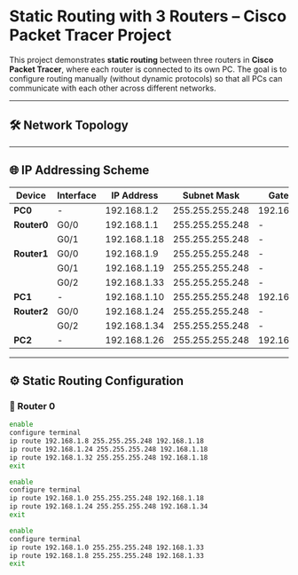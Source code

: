 # Static Routing with 3 Routers – Cisco Packet Tracer Project

This project demonstrates **static routing** between three routers in **Cisco Packet Tracer**, where each router is connected to its own PC. The goal is to configure routing manually (without dynamic protocols) so that all PCs can communicate with each other across different networks.

---

## 🛠️ Network Topology


---

## 🌐 IP Addressing Scheme

| Device         | Interface      | IP Address       | Subnet Mask         | Gateway         |
|----------------|----------------|------------------|----------------------|------------------|
| **PC0**        | -              | 192.168.1.2      | 255.255.255.248      | 192.168.1.1      |
| **Router0**    | G0/0           | 192.168.1.1      | 255.255.255.248      | -                |
|                | G0/1           | 192.168.1.18     | 255.255.255.248      | -                |
| **Router1**    | G0/0           | 192.168.1.9      | 255.255.255.248      | -                |
|                | G0/1           | 192.168.1.19     | 255.255.255.248      | -                |
|                | G0/2           | 192.168.1.33     | 255.255.255.248      | -                |
| **PC1**        | -              | 192.168.1.10     | 255.255.255.248      | 192.168.1.9      |
| **Router2**    | G0/0           | 192.168.1.24     | 255.255.255.248      | -                |
|                | G0/2           | 192.168.1.34     | 255.255.255.248      | -                |
| **PC2**        | -              | 192.168.1.26     | 255.255.255.248      | 192.168.1.24     |

---

## ⚙️ Static Routing Configuration

### 🔸 Router 0

```bash
enable
configure terminal
ip route 192.168.1.8 255.255.255.248 192.168.1.18
ip route 192.168.1.24 255.255.255.248 192.168.1.18
ip route 192.168.1.32 255.255.255.248 192.168.1.18
exit

enable
configure terminal
ip route 192.168.1.0 255.255.255.248 192.168.1.18
ip route 192.168.1.24 255.255.255.248 192.168.1.34
exit

enable
configure terminal
ip route 192.168.1.0 255.255.255.248 192.168.1.33
ip route 192.168.1.8 255.255.255.248 192.168.1.33
exit
